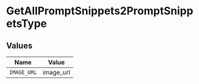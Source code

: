 # GetAllPromptSnippets2PromptSnippetsType


## Values

| Name        | Value       |
| ----------- | ----------- |
| `IMAGE_URL` | image_url   |